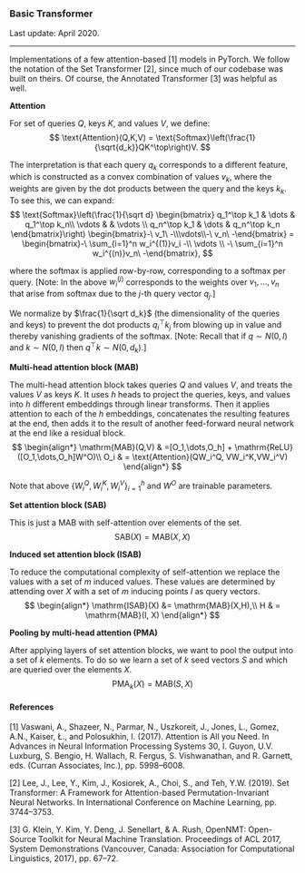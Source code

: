 ### Basic Transformer

Last update: April 2020.

---

Implementations of a few attention-based [1] models in PyTorch. We follow the notation of the Set Transformer [2], since much of our codebase was built on theirs. Of course, the Annotated Transformer [3] was helpful as well.

**Attention**

For set of queries $Q$, keys $K$, and values $V$, we define:
$$
\text{Attention}(Q,K,V) = \text{Softmax}\left(\frac{1}{\sqrt{d_k}}QK^\top\right)V.
$$


The interpretation is that each query $q_k$ corresponds to a different feature, which is constructed as a convex combination of values $v_k$, where the weights are given by the dot products between the query and the keys $k_k$. To see this, we can expand:
$$
\text{Softmax}\left(\frac{1}{\sqrt d}
\begin{bmatrix}
q_1^\top k_1 & \dots & q_1^\top k_n\\
\vdots & & \vdots \\
q_n^\top k_1 & \dots & q_n^\top k_n
\end{bmatrix}\right) \begin{bmatrix}-\ v_1\ -\\\vdots\\-\ v_n\ -\end{bmatrix} = 
\begin{bmatrix}-\ \sum_{i=1}^n w_i^{(1)}v_i -\\ \vdots \\ -\ \sum_{i=1}^n w_i^{(n)}v_n\ -\end{bmatrix},
$$


where the softmax is applied row-by-row, corresponding to a softmax per query. [Note: In the above $w_i^{(j)}$ corresponds to the weights over $v_1,\dots,v_n$ that arise from softmax due to the $j$-th query vector $q_j$.]

We normalize by $\frac{1}{\sqrt d_k}$ (the dimensionality of the queries and keys) to prevent the dot products $q_i^\top k_j$ from blowing up in value and thereby vanishing gradients of the softmax. [Note: Recall that if $q \sim N(0, I)$ and $k\sim N(0,I)$ then $q^\top k\sim N(0, d_k)$.]

**Multi-head attention block (MAB)**

The multi-head attention block takes queries $Q$ and values $V$, and treats the values $V$ as keys $K$. It uses $h$ heads to project the queries, keys, and values into $h$ different embeddings through linear transforms. Then it applies attention to each of the $h$ embeddings, concatenates the resulting features at the end, then adds it to the result of another feed-forward neural network at the end like a residual block.
$$
\begin{align*}
\mathrm{MAB}(Q,V) & =[O_1,\dots,O_h] + \mathrm{ReLU}([O_1,\dots,O_h]W^O)\\
O_i & = \text{Attention}(QW_i^Q, VW_i^K,VW_i^V)
\end{align*}
$$


Note that above $\{W_i^Q,W_i^K,W_i^V\}_{i=1}^h$ and $W^O$ are trainable parameters. 

**Set attention block (SAB)**

This is just a MAB with self-attention over elements of the set.
$$
\mathrm{SAB}(X) = \mathrm{MAB}(X,X)
$$


**Induced set attention block (ISAB)**

To reduce the computational complexity of self-attention we replace the values with a set of $m$ induced values. These values are determined by attending over $X$ with a set of $m$ inducing points $I$ as query vectors. 
$$
\begin{align*}
	\mathrm{ISAB}(X) &= \mathrm{MAB}(X,H),\\
	H & = \mathrm{MAB}(I, X)
\end{align*}
$$


**Pooling by multi-head attention (PMA)**

After applying layers of set attention blocks, we want to pool the output into a set of $k$ elements. To do so we learn a set of $k$ seed vectors $S$ and which are queried over the elements $X$.
$$
\mathrm{PMA}_k(X) = \mathrm{MAB}(S,X)
$$

#### References

[1] Vaswani, A., Shazeer, N., Parmar, N., Uszkoreit, J., Jones, L., Gomez, A.N., Kaiser, Ł., and Polosukhin, I. (2017). Attention is All you Need. In Advances in Neural Information Processing Systems 30, I. Guyon, U.V. Luxburg, S. Bengio, H. Wallach, R. Fergus, S. Vishwanathan, and R. Garnett, eds. (Curran Associates, Inc.), pp. 5998–6008.

[2] Lee, J., Lee, Y., Kim, J., Kosiorek, A., Choi, S., and Teh, Y.W. (2019). Set Transformer: A Framework for Attention-based Permutation-Invariant Neural Networks. In International Conference on Machine Learning, pp. 3744–3753.

[3] G. Klein, Y. Kim, Y. Deng, J. Senellart, & A. Rush, OpenNMT: Open-Source Toolkit for Neural Machine Translation. Proceedings of ACL 2017, System Demonstrations (Vancouver, Canada: Association for Computational Linguistics, 2017), pp. 67–72.